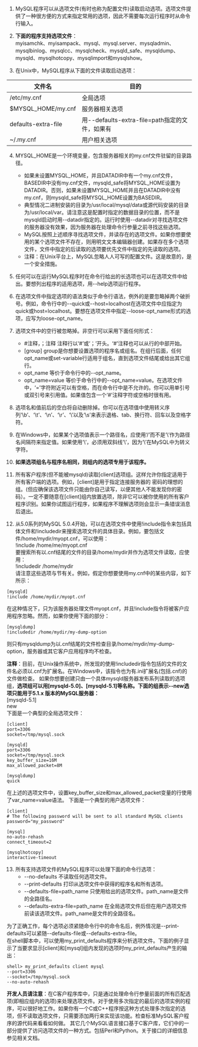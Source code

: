 1. MySQL程序可以从选项文件(有时也称为配置文件)读取启动选项。选项文件提供了一种很方便的方式来指定常用的选项，因此不需要每次运行程序时从命令行输入。  

2. **下面的程序支持选项文件**：  
myisamchk、myisampack、mysql、mysql.server、mysqladmin、mysqlbinlog、mysqlcc、mysqlcheck、mysqld_safe、mysqldump、mysqld、mysqlhotcopy、mysqlimport和mysqlshow。

3. 在Unix中，MySQL程序从下面的文件读取启动选项：

文件名|目的
---|---
/etc/my.cnf| 全局选项
$MYSQL_HOME/my.cnf| 服务器相关选项
defaults-extra-file| 用--defaults-extra-file=path指定的文件，如果有
~/.my.cnf| 用户相关选项

4. MYSQL_HOME是一个环境变量，包含服务器相关的my.cnf文件驻留的目录路径。  
    - 如果未设置MYSQL_HOME，并且DATADIR中有一个my.cnf文件，BASEDIR中没有my.cnf文件，mysqld_safe将MYSQL_HOME设置为DATADIR。否则，如果未设置MYSQL_HOME并且在DATADIR中没有my.cnf，则mysqld_safe将MYSQL_HOME设置为BASEDIR。  
    - 典型情况二进制安装的目录为/usr/local/mysql/data或源代码安装的目录为/usr/local/var。请注意这是配置时指定的数据目录的位置，而不是 mysqld启动时用--datadir指定的。运行时使用--datadir对寻找选项文件的服务器没有效果，因为服务器在处理命令行参量之前寻找这些选项。  
    - MySQL按照上述顺序寻找选项文件，并读存在的选项文件。如果你想要使用的某个选项文件不存在，则用明文文本编辑器创建。如果存在多个选项文件，文件中指定的后读取的选项要优先文件中指定的先读取的选项。
    - 注释：在Unix平台上，MySQL忽略人人可写的配置文件。这是故意的，是一个安全措施。

5. 任何可以在运行MySQL程序时在命令行给出的长选项也可以在选项文件中给出。要想列出程序的适用选项，用--help选项运行程序。
6. 在选项文件中指定选项的语法类似于命令行语法，例外的是要忽略掉两个破折号。例如，命令行中的--quick或--host=localhost在选项文件中应指定为quick或host=localhost。要想在选项文件中指定--loose-opt_name形式的选项，应写为loose-opt_name。
7. 选项文件中的空行被忽略掉。非空行可以采用下面任何形式：
    - #注释，；注释 
    注释行以‘#’或‘；’开头。‘#’注释也可以从行的中部开始。
    - [group]
    group是你想要设置选项的程序名或组名。在组行后面，任何opt_name或set-variable行适用于组名，直到选项文件结尾或给出其它组行。
    - opt_name
    等价于命令行中的--opt_name。
    - opt_name=value
    等价于命令行中的--opt_name=value。在选项文件中，‘=’字符附近可以有空格，而在命令行中是不允许的。你可以用单引号或双引号来引用值。如果值包含一个‘#’注释字符或空格时很有用。
8. 选项名和值前后的空白将自动删除掉。你可以在选项值中使用转义序列‘\b’、‘\t’、‘\n’、‘\r’、‘\\’以及‘\s’来表示退格、tab、换行符、回车以及空格字符。
9. 在Windows中，如果某个选项值表示一个路径名，应使用‘/’而不是‘\’作为路径名间隔符来指定值。如果使用‘\’，必须用双斜线‘\\’，因为‘\’在MySQL中为转义字符。

10. **如果选项组名与程序名相同，则组内的选项专用于该程序。**
11. 所有客户程序(但不能被mysqld)读取[client]选项组。这样允许你指定适用于所有客户端的选项。例如，[client]是用于指定连接服务器的 密码的理想的组。(但应确保该选项文件只能由你自己读写，以便其他人不能发现你的密码）。一定不要随意在[client]组内放置选项，除非它可以被你使用的所有客户程序识别。如果你试图运行程序，如果程序不理解选项则会显示一条错误消息后退出。
12. 从5.0系列的MySQL 5.0.4开始，可以在选项文件中使用!include指令来包括具体文件和!includedir来搜索选项文件的具体目录。例如，要包括文件/home/mydir/myopt.cnf，可以使用：  
!include /home/me/myopt.cnf  
要搜索所有以.cnf结尾的文件的目录/home/mydir并作为选项文件读取，应使用：  
!includedir /home/mydir  
请注意这些选项与节有关。例如，假定你想要使用my.cnf中的某些内容，如下所示：  
```
[mysqld]
!include /home/mydir/myopt.cnf
```
在这种情况下，只为该服务器处理文件myopt.cnf，并且!include指令将被客户应用程序忽略。然而，如果你使用下面的部分：  
```
[mysqldump]
!includedir /home/mydir/my-dump-option
```
则只有mysqldump为以.cnf结尾的文件检查目录/home/mydir/my-dump-option，服务器或其它客户应用程序均不检查。  

**注释**：目前，在Unix操作系统中，所发现的使用!includedir指令包括的文件的文件名必须以.cnf为扩展名。在Windows中，该指令也为有.ini扩展名(包括.cnf)的文件做检查。
如果你想要创建只由一个具体mysqld服务器发布系列读取的选项组，**选项组可以用[mysqld-5.0]、[mysqld-5.1]等名称。下面的组表示--new选项只能用于5.1.x 版本的MySQL服务器：**  
[mysqld-5.1]  
new  
下面是一个典型的全局选项文件：  
```
[client]
port=3306
socket=/tmp/mysql.sock
 
[mysqld]
port=3306
socket=/tmp/mysql.sock
key_buffer_size=16M
max_allowed_packet=8M
 
[mysqldump]
quick
```
在上述的选项文件中，设置key_buffer_size和max_allowed_packet变量的行使用了var_name=value语法。
下面是一个典型的用户选项文件：  
```
[client]
# The following password will be sent to all standard MySQL clients
password="my_password"
 
[mysql]
no-auto-rehash
connect_timeout=2
 
[mysqlhotcopy]
interactive-timeout
```

13. 所有支持选项文件的MySQL程序可以处理下面的命令行选项：
    +  --no-defaults
    不读取任何选项文件。
    + --print-defaults
    打印从选项文件中获得的程序名和所有选项。
    + --defaults-file=path_name
    只使用给出的选项文件。path_name是文件的全路径名。
    + --defaults-extra-file=path_name
    在全局选项文件后但在用户选项文件前读该选项文件。path_name是文件的全路径名。

为了正确工作，每个选项必须紧随命令行中的命令名后，例外情况是--print-defaults可以紧随--defaults-file或--defaults-extra-file。  
在shell脚本中，可以使用my_print_defaults程序来分析选项文件。下面的例子显示了当要求显示[client]和[mysql]组内发现的选项时my_print_defaults产生的输出：  
```
shell> my_print_defaults client mysql
--port=3306
--socket=/tmp/mysql.sock
--no-auto-rehash
```
**开发人员请注意**：在C客户程序库中，只是通过处理命令行参量前面的所有匹配选项(即相应组内的选项)来处理选项文件。对于使用多次指定的最后的选项实例的程序，可以很好地工作。如果你有一个C或C++程序按这种方式处理多次指定的选项，但不读取选项文件，只需要添加两行来实现该功能。检查标准MySQL客户程序的源代码来看看如何做。
其它几个MySQL语言接口基于C客户库，它们中的一部分提供了访问选项文件的一种方式。包括Perl和Python。关于接口的详细信息参见相关文档。
